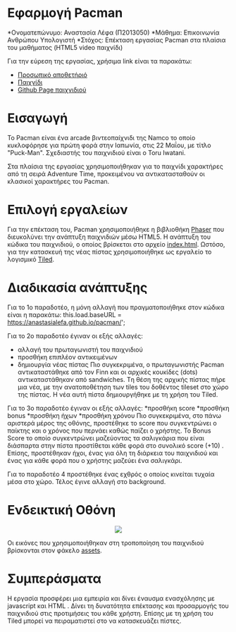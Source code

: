 # Εφαρμογή Pacman

*Ονοματεπώνυμο: Αναστασία Λέφα (Π2013050)
*Μάθημα: Επικοινωνία Ανθρώπου Υπολογιστή
*Στόχος: Επέκταση εργασίας Pacman στα πλαίσια του μαθήματος (HTML5 video παιχνίδι)


Για την εύρεση της εργασίας, χρήσιμα link είναι τα παρακάτω:
* [Προσωπικό αποθετήριό]( https://github.com/AnastasiaLefa/pacman)
* [Παιχνίδι]( https://anastasialefa.github.io/pacman/)
* [Github Page παιχνιδιού](https://anastasialefa.github.io/Adventure_Time/)

# Εισαγωγή

Το Pacman είναι ένα arcade βιντεοπαίχνιδι της Namco το οποίο κυκλοφόρησε για πρώτη φορά στην Ιαπωνία, στις 22 Μαΐου, με τίτλο "Puck-Man".  Σχεδιαστής του παιχνιδιού είναι ο Toru Iwatani. <br>

Στα πλαίσια της εργασίας χρησιμοποιήθηκαν για το παιχνίδι  χαρακτήρες από τη σειρά Adventure Time, προκειμένου να αντικατασταθούν οι κλασικοί χαρακτήρες του Pacman. 

# Επιλογή εργαλείων

Για την επέκταση του, Pacman χρησιμοποιήθηκε η βιβλιοθήκη [Phaser](https://phaser.io/) που διευκολύνει την ανάπτυξη παιχνιδιών μέσω HTML5. Η ανάπτυξη του κώδικα του παιχνιδιού, ο οποίος βρίσκεται στο αρχείο [index.html](https://github.com/AnastasiaLefa/pacman/blob/master/index.html). Ωστόσο, για την κατασκευή της νέας πίστας χρησιμοποιήθηκε ως εργαλείο το λογισμικό [Tiled](http://www.mapeditor.org/).


# Διαδικασία ανάπτυξης

Για το 1ο παραδοτέο, η μόνη αλλαγή που πραγματοποιήθηκε στον κώδικα είναι η παρακάτω:
this.load.baseURL = https://anastasialefa.github.io/pacman/';

Για το 2ο παραδοτέο έγιναν οι εξής αλλαγές:
* αλλαγή του πρωταγωνιστή του παιχνιδιού
* προσθήκη επιπλέον αντικειμένων 
* δημιουργία νέας πίστας
Πιο συγκεκριμένα, ο πρωταγωνιστής Pacman αντικαταστάθηκε από τον Finn και οι αρχικές κουκίδες (dots) αντικαταστάθηκαν από sandwiches. Tη θέση της αρχικής πίστας πήρε μια νέα, με την ανατοποθέτηση των tiles του δοθέντος tileset στο χώρο της πίστας. Η νέα αυτή πίστα δημιουργήθηκε με τη χρήση του Tiled.

Για το 3ο παραδοτέο έγιναν οι εξής αλλαγές:
*προσθήκη score
*προσθήκη bonus
*προσθήκη ήχων
*προσθήκη χρόνου
 Πιο συγκεκριμένα, στο πάνω αριστερά μέρος της οθόνης, προστέθηκε το score που συγκεντρώνει ο παίκτης και ο χρόνος που περνάει καθώς παίζει ο χρήστης. Το Bonus Score το οποίο συγκεντρώνει μαζεύοντας τα σαλιγκάρια που είναι διάσπαρτα στην πίστα προστίθεται κάθε φορά στο συνολικό score (+10) . Επίσης, προστέθηκαν ήχοι, ένας για όλη τη διάρκεια του παιχνιδιού και ένας για κάθε φορά που ο χρήστης μαζεύει ένα σαλιγκάρι.

Για το παραδοτέο 4 προστέθηκε ένας εχθρός ο οποίος κινείται τυχαία μέσα στο χώρο. Τέλος έγινε αλλαγή στο background.

# Ενδεικτική Οθόνη

<p align="center">
  <img src="https://user-images.githubusercontent.com/15000696/30171530-f24da250-93fa-11e7-9ff2-9adede55c5d8.jpg">
</p>

Οι εικόνες που χρησιμοποιήθηκαν στη τροποποίηση του παιχνιδιού βρίσκονται στον φάκελο [assets](https://github.com/AnastasiaLefa/pacman/tree/master/assets).

# Συμπεράσματα

Η εργασία προσφέρει μια εμπειρία και δίνει έναυσμα ενασχόλησης με javascript και HTML . Δίνει τη δυνατότητα επέκτασης και προσαρμογής του παιχνιδιού στις προτιμήσεις του κάθε χρήστη. Επίσης με τη χρήση του Tiled μπορεί να πειραματιστεί στο να κατασκευάζει πίστες.
